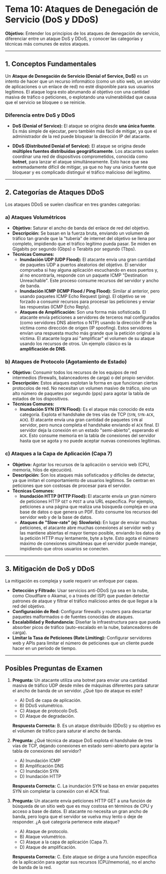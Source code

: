 # Tema 10: Ataques de Denegación de Servicio (DoS y DDoS)

**Objetivo:** Entender los principios de los ataques de denegación de servicio, diferenciar entre un ataque DoS y DDoS, y conocer las categorías y técnicas más comunes de estos ataques.

---

## 1. Conceptos Fundamentales

Un **Ataque de Denegación de Servicio (Denial of Service, DoS)** es un intento de hacer que un recurso informático (como un sitio web, un servidor de aplicaciones o un enlace de red) no esté disponible para sus usuarios legítimos. El ataque logra esto abrumando al objetivo con una cantidad masiva de tráfico o peticiones, o explotando una vulnerabilidad que causa que el servicio se bloquee o se reinicie.

### Diferencia entre DoS y DDoS

*   **DoS (Denial of Service):** El ataque se origina desde **una única fuente**. Es más simple de ejecutar, pero también más fácil de mitigar, ya que el administrador de la red puede bloquear la dirección IP del atacante.

*   **DDoS (Distributed Denial of Service):** El ataque se origina desde **múltiples fuentes distribuidas geográficamente**. Los atacantes suelen coordinar una red de dispositivos comprometidos, conocida como **botnet**, para lanzar el ataque simultáneamente. Esto hace que sea extremadamente difícil de mitigar, ya que no hay una única fuente que bloquear y es complicado distinguir el tráfico malicioso del legítimo.

---

## 2. Categorías de Ataques DDoS

Los ataques DDoS se suelen clasificar en tres grandes categorías:

### a) Ataques Volumétricos

*   **Objetivo:** Saturar el ancho de banda del enlace de red del objetivo.
*   **Descripción:** Se basan en la fuerza bruta, enviando un volumen de tráfico tan grande que la "tubería" de internet del objetivo se llena por completo, impidiendo que el tráfico legítimo pueda pasar. Se miden en Gigabits por segundo (Gbps) o Terabits por segundo (Tbps).
*   **Técnicas Comunes:**
    *   **Inundación UDP (UDP Flood):** El atacante envía una gran cantidad de paquetes UDP a puertos aleatorios del objetivo. El servidor comprueba si hay alguna aplicación escuchando en esos puertos y, al no encontrarla, responde con un paquete ICMP "Destination Unreachable". Este proceso consume recursos del servidor y ancho de banda.
    *   **Inundación ICMP (ICMP Flood / Ping Flood):** Similar al anterior, pero usando paquetes ICMP Echo Request (ping). El objetivo se ve forzado a consumir recursos para procesar las peticiones y enviar las respuestas (ICMP Echo Reply).
    *   **Ataques de Amplificación:** Son una forma más sofisticada. El atacante envía peticiones a servidores de terceros mal configurados (como servidores DNS abiertos o NTP) usando la dirección IP de la víctima como dirección de origen (IP spoofing). Estos servidores envían una respuesta mucho más grande que la petición original a la víctima. El atacante logra así "amplificar" el volumen de su ataque usando los recursos de otros. Un ejemplo clásico es la **amplificación de DNS**.

### b) Ataques de Protocolo (Agotamiento de Estado)

*   **Objetivo:** Consumir todos los recursos de los equipos de red intermedios (firewalls, balanceadores de carga) o del propio servidor.
*   **Descripción:** Estos ataques explotan la forma en que funcionan ciertos protocolos de red. No necesitan un volumen masivo de tráfico, sino un alto número de paquetes por segundo (pps) para agotar la tabla de estados de los dispositivos.
*   **Técnicas Comunes:**
    *   **Inundación SYN (SYN Flood):** Es el ataque más conocido de esta categoría. Explota el handshake de tres vías de TCP (`SYN`, `SYN-ACK`, `ACK`). El atacante envía una gran cantidad de paquetes `SYN` al servidor, pero nunca completa el handshake enviando el `ACK` final. El servidor deja la conexión en un estado "semi-abierto", esperando el `ACK`. Esto consume memoria en la tabla de conexiones del servidor hasta que se agota y no puede aceptar nuevas conexiones legítimas.

### c) Ataques a la Capa de Aplicación (Capa 7)

*   **Objetivo:** Agotar los recursos de la aplicación o servicio web (CPU, memoria, hilos de ejecución).
*   **Descripción:** Son los ataques más sofisticados y difíciles de detectar, ya que imitan el comportamiento de usuarios legítimos. Se centran en peticiones que son costosas de procesar para el servidor.
*   **Técnicas Comunes:**
    *   **Inundación HTTP (HTTP Flood):** El atacante envía un gran número de peticiones HTTP `GET` o `POST` a una URL específica. Por ejemplo, peticiones a una página que realiza una búsqueda compleja en una base de datos o que genera un PDF. Esto consume los recursos del servidor web y de la base de datos.
    *   **Ataques de "Slow-rate" (ej: Slowloris):** En lugar de enviar muchas peticiones, el atacante abre muchas conexiones al servidor web y las mantiene abiertas el mayor tiempo posible, enviando los datos de la petición HTTP muy lentamente, byte a byte. Esto agota el número máximo de conexiones simultáneas que el servidor puede manejar, impidiendo que otros usuarios se conecten.

---

## 3. Mitigación de DoS y DDoS

La mitigación es compleja y suele requerir un enfoque por capas.

*   **Detección y Filtrado:** Usar servicios anti-DDoS (ya sea en la nube, como Cloudflare o Akamai, o a través del ISP) que puedan detectar patrones de ataque y filtrar el tráfico malicioso antes de que llegue a la red del objetivo.
*   **Configuración de Red:** Configurar firewalls y routers para descartar paquetes malformados o de fuentes conocidas de ataques.
*   **Escalabilidad y Redundancia:** Diseñar la infraestructura para que pueda absorber picos de tráfico (auto-escalado en la nube, balanceadores de carga).
*   **Limitar la Tasa de Peticiones (Rate Limiting):** Configurar servidores web y APIs para limitar el número de peticiones que un cliente puede hacer en un período de tiempo.

---

## Posibles Preguntas de Examen

1.  **Pregunta:** Un atacante utiliza una botnet para enviar una cantidad masiva de tráfico UDP desde miles de máquinas diferentes para saturar el ancho de banda de un servidor. ¿Qué tipo de ataque es este?
    *   A) DoS de capa de aplicación.
    *   B) DDoS volumétrico.
    *   C) Ataque de protocolo DoS.
    *   D) Ataque de degradación.

    **Respuesta Correcta:** B. Es un ataque distribuido (DDoS) y su objetivo es el volumen de tráfico para saturar el ancho de banda.

2.  **Pregunta:** ¿Qué técnica de ataque DoS explota el handshake de tres vías de TCP, dejando conexiones en estado semi-abierto para agotar la tabla de conexiones del servidor?
    *   A) Inundación ICMP
    *   B) Amplificación DNS
    *   C) Inundación SYN
    *   D) Inundación HTTP

    **Respuesta Correcta:** C. La inundación SYN se basa en enviar paquetes SYN sin completar la conexión con el ACK final.

3.  **Pregunta:** Un atacante envía peticiones HTTP GET a una función de búsqueda de un sitio web que es muy costosa en términos de CPU y acceso a base de datos. El atacante no necesita un gran ancho de banda, pero logra que el servidor se vuelva muy lento o deje de responder. ¿A qué categoría pertenece este ataque?
    *   A) Ataque de protocolo.
    *   B) Ataque volumétrico.
    *   C) Ataque a la capa de aplicación (Capa 7).
    *   D) Ataque de amplificación.

    **Respuesta Correcta:** C. Este ataque se dirige a una función específica de la aplicación para agotar sus recursos (CPU/memoria), no el ancho de banda de la red.